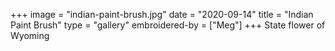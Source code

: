 +++
image = "indian-paint-brush.jpg"
date = "2020-09-14"
title = "Indian Paint Brush"
type = "gallery"
embroidered-by = ["Meg"]
+++
State flower of Wyoming